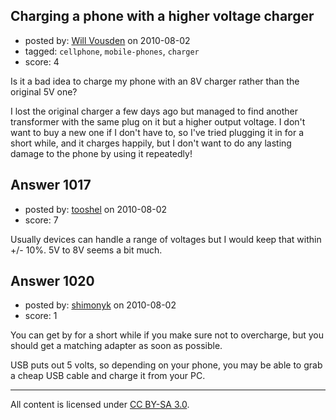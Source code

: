 ## Charging a phone with a higher voltage charger

- posted by: [Will Vousden](https://stackexchange.com/users/-1/619-will-vousden) on 2010-08-02
- tagged: `cellphone`, `mobile-phones`, `charger`
- score: 4

<p>Is it a bad idea to charge my phone with an 8V charger rather than the original 5V one?</p>

<p>I lost the original charger a few days ago but managed to find another transformer with the same plug on it but a higher output voltage. I don't want to buy a new one if I don't have to, so I've tried plugging it in for a short while, and it charges happily, but I don't want to do any lasting damage to the phone by using it repeatedly!</p>



## Answer 1017

- posted by: [tooshel](https://stackexchange.com/users/-1/345-tooshel) on 2010-08-02
- score: 7

<p>Usually devices can handle a range of voltages but I would keep that within +/- 10%. 5V to 8V seems a bit much.  </p>



## Answer 1020

- posted by: [shimonyk](https://stackexchange.com/users/-1/54-shimonyk) on 2010-08-02
- score: 1

<p>You can get by for a short while if you make sure not to overcharge, but you should get a matching adapter as soon as possible.</p>

<p>USB puts out 5 volts, so depending on your phone, you may be able to grab a cheap USB cable and charge it from your PC.</p>




---

All content is licensed under [CC BY-SA 3.0](https://creativecommons.org/licenses/by-sa/3.0/).
